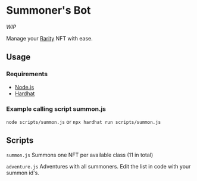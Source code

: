 # Summoner's Bot

*WIP*

Manage your [Rarity](https://ftmscan.com/address/0xce761D788DF608BD21bdd59d6f4B54b2e27F25Bb) NFT with ease.

## Usage

### Requirements
* [Node.js](https://nodejs.org/en/)
* [Hardhat](https://hardhat.org/getting-started/#installation)

### Example calling script summon.js
`node scripts/summon.js`
or
`npx hardhat run scripts/summon.js `

## Scripts

`summon.js`
Summons one NFT per available class (11 in total)

`adventure.js`
Adventures with all summoners.
Edit the list in code with your summon id's.
